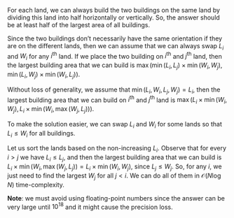 For each land, we can always build the two buildings on the same land by dividing this land into half horizontally or vertically. So, the answer should be at least half of the largest area of all buildings.

Since the two buildings don’t necessarily have the same orientation if they are on the different lands, then we can assume that we can always swap $L_i$ and $W_i$ for any $i^{\text{th}}$ land. If we place the two building on $i^{\text{th}}$ and $j^{\text{th}}$ land, then the largest building area that we can build is 
$\max(\min(L_i, L_j) \times \min(W_i, W_j), \min(L_i, W_j) \times \min(W_i, L_j))$.

Without loss of generality, we assume that $\min(L_i, W_i, L_j, W_j) = L_i$, then the largest building area that we can build on $i^{\text{th}}$ and $j^{\text{th}}$ land is 
$\max(L_i \times \min(W_i, W_j), L_i \times \min(W_i, \max(W_j, L_j)))$.

To make the solution easier, we can swap $L_i$ and $W_i$ for some lands so that $L_i \leq W_i$ for all buildings.

Let us sort the lands based on the non-increasing $L_i$. Observe that for every $i > j$ we have $L_i \leq L_j$, and then the largest building area that we can build is 
$L_i \times \min(W_i, \max(W_j, L_j)) = L_i \times \min(W_i, W_j)$, since $L_j \leq W_j$. 
So, for any $i$, we just need to find the largest $W_j$ for all $j < i$. We can do all of them in 
$\mathcal{O}(N \log N)$ time-complexity.

**Note**: we must avoid using floating-point numbers since the answer can be very large until $10^{18}$ and it might cause the precision loss.
